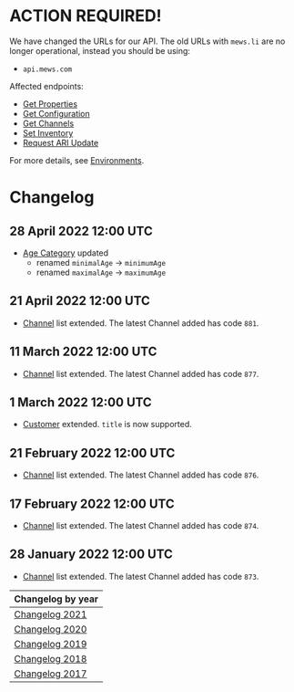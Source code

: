 # ACTION REQUIRED!

We have changed the URLs for our API. The old URLs with `mews.li` are no longer operational, instead you should be using:
* `api.mews.com`
 
Affected endpoints: 
* [Get Properties](../mews-operations/configuration.md#get-properties)
* [Get Configuration](../mews-operations/configuration.md#get-configuration)
* [Get Channels](../mews-operations/configuration.md#get-channels)
* [Set Inventory](../mews-operations/inventory.md#set-inventory)
* [Request ARI Update](../mews-operations/inventory.md#request-ari-update)

For more details, see [Environments](../mews-operations/README.md#environments).

# Changelog

## 28 April 2022 12:00 UTC
* [Age Category](../mews-operations/configuration.md#age-categories) updated 
  * renamed `minimalAge` -> `minimumAge`
  * renamed `maximalAge` -> `maximumAge`

## 21 April 2022 12:00 UTC

* [Channel](../channels/README.md) list extended. The latest Channel added has code `881`.

## 11 March 2022 12:00 UTC

* [Channel](../channels/README.md) list extended. The latest Channel added has code `877`.

## 1 March 2022 12:00 UTC

* [Customer](../mews-operations/reservations.md#customer) extended. `title` is now supported.

## 21 February 2022 12:00 UTC

* [Channel](../channels/README.md) list extended. The latest Channel added has code `876`.

## 17 February 2022 12:00 UTC

* [Channel](../channels/README.md) list extended. The latest Channel added has code `874`.

## 28 January 2022 12:00 UTC

* [Channel](../channels/README.md) list extended. The latest Channel added has code `873`.

| Changelog by year |
| :-- |
| [Changelog 2021](changelog2021.md) |
| [Changelog 2020](changelog2020.md) |
| [Changelog 2019](changelog2019.md) |
| [Changelog 2018](changelog2018.md) |
| [Changelog 2017](changelog2017.md) |

